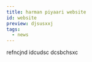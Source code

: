 ```yaml
---
title: harman piyaari website
id: website
preview: djsusxxj
tags:
  - news
---
```

r﻿efncjnd idcudsc dcsbchsxc